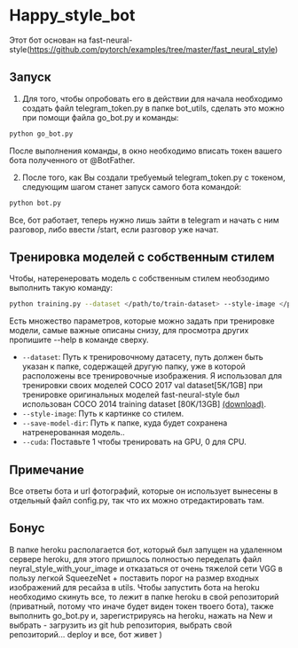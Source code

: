 # Happy_style_bot
Этот бот основан на fast-neural-style(https://github.com/pytorch/examples/tree/master/fast_neural_style)
## Запуск
1) Для того, чтобы опробовать его в действии для начала необходимо создать файл telegram_token.py в папке bot_utils, сделать это можно при помощи файла go_bot.py и команды:
```bash
python go_bot.py
```
После выполнения команды, в окно необходимо вписать токен вашего бота полученного от @BotFather.

2) После того, как Вы создали требуемый telegram_token.py с токеном, следующим шагом станет запуск самого бота командой:
```bash
python bot.py
```
Все, бот работает, теперь нужно лишь зайти в telegram и начать с ним разговор, либо ввести /start, если разговор уже начат.
## Тренировка моделей с собственным стилем
Чтобы, натеренеровать модель с собственным стилем необзодимо выполнить такую команду:
```bash
python training.py --dataset </path/to/train-dataset> --style-image </path/to/style/image> --save-model-dir </path/to/save-model/folder> --epochs 2 --cuda 1
```
Есть множество параметров, которые можно задать при тренировке модели, самые важные описаны снизу, для просмотра других пропишите 
--help в команде сверху.
* `--dataset`: Путь к тренировочному датасету, путь должен быть указан к папке, содержащей другую папку, уже в которой расположены все тренировочные изображения. Я использовал для тренировки своих моделей COCO 2017 val dataset[5K/1GB] при тренировке оригинальных моделей fast-neural-style был использован COCO 2014 training dataset [80K/13GB] [(download)](http://mscoco.org/dataset/#download).
* `--style-image`: Путь к картинке со стилем.
* `--save-model-dir`: Путь к папке, куда будет сохранена натренерованная модель..
* `--cuda`: Поставьте 1 чтобы тренировать на GPU, 0 для CPU.
## Примечание
Все ответы бота и url фотографий, которые он использует вынесены в отдельный файл config.py, так что их можно отредактировать там.
## Бонус
В папке heroku располагается бот, который был запущен на удаленном сервере heroku, для этого пришлось полностью переделать файл neyral_style_with_your_image и отказаться от очень тяжелой сети VGG в пользу легкой SqueezeNet + поставить порог на размер входных изображений для ресайза в utils.
Чтобы запустить бота на heroku необходимо скинуть все, то лежит в папке heroku в свой репозиторий (приватный, потому что иначе будет виден токен твоего бота), также выполнить go_bot.py и, зарегистрируясь на heroku, нажать на New и выбрать - загрузить из git hub репозитория, выбрать свой репозиторий... deploy и все, бот живет )
